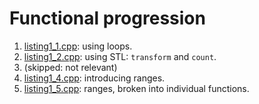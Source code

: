 # Functional progression

1. [listing1_1.cpp](listing1_1.cpp): using loops.
2. [listing1_2.cpp](listing1_2.cpp): using STL: `transform` and `count`.
3. (skipped: not relevant)
4. [listing1_4.cpp](listing1_4.cpp): introducing ranges.
5. [listing1_5.cpp](listing1_5.cpp): ranges, broken into individual functions.